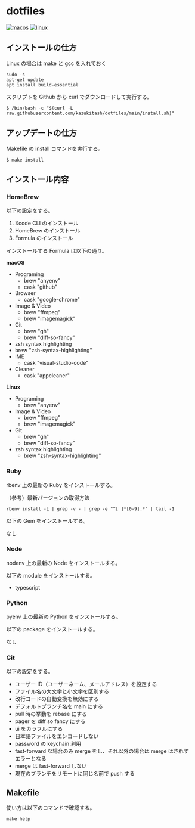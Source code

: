 # dotfiles

[![macos](https://github.com/kazukitash/dotfiles/actions/workflows/macos.yml/badge.svg?branch=main)](https://github.com/kazukitash/dotfiles/actions/workflows/macos.yml) [![linux](https://github.com/kazukitash/dotfiles/actions/workflows/linux.yml/badge.svg?branch=main)](https://github.com/kazukitash/dotfiles/actions/workflows/linux.yml)

## インストールの仕方

Linux の場合は make と gcc を入れておく

```
sudo -s
apt-get update
apt install build-essential
```

スクリプトを Github から curl でダウンロードして実行する。

```
$ /bin/bash -c "$(curl -L raw.githubusercontent.com/kazukitash/dotfiles/main/install.sh)"
```

## アップデートの仕方

Makefile の install コマンドを実行する。

```
$ make install
```

## インストール内容

### HomeBrew

以下の設定をする。

1. Xcode CLI のインストール
2. HomeBrew のインストール
3. Formula のインストール

インストールする Formula は以下の通り。

**macOS**

- Programing
  - brew "anyenv"
  - cask "github"
- Browser
  - cask "google-chrome"
- Image & Video
  - brew "ffmpeg"
  - brew "imagemagick"
- Git
  - brew "gh"
  - brew "diff-so-fancy"
- zsh syntax highlighting
- brew "zsh-syntax-highlighting"
- IME
  - cask "visual-studio-code"
- Cleaner
  - cask "appcleaner"

**Linux**

- Programing
  - brew "anyenv"
- Image & Video
  - brew "ffmpeg"
  - brew "imagemagick"
- Git
  - brew "gh"
  - brew "diff-so-fancy"
- zsh syntax highlighting
  - brew "zsh-syntax-highlighting"

### Ruby

rbenv 上の最新の Ruby をインストールする。

（参考）最新バージョンの取得方法

```
rbenv install -L | grep -v - | grep -e "^[ ]*[0-9].*" | tail -1
```

以下の Gem をインストールする。

なし

### Node

nodenv 上の最新の Node をインストールする。

以下の module をインストールする。

- typescript

### Python

pyenv 上の最新の Python をインストールする。

以下の package をインストールする。

なし

### Git

以下の設定をする。

- ユーザー ID（ユーザーネーム、メールアドレス）を設定する
- ファイル名の大文字と小文字を区別する
- 改行コードの自動変換を無効にする
- デフォルトブランチ名を main にする
- pull 時の挙動を rebase にする
- pager を diff so fancy にする
- ui をカラフルにする
- 日本語ファイルをエンコードしない
- password の keychain 利用
- fast-forward な場合のみ merge をし、それ以外の場合は merge はされずエラーとなる
- merge は fast-forward しない
- 現在のブランチをリモートに同じ名前で push する

## Makefile

使い方は以下のコマンドで確認する。

```
make help
```

